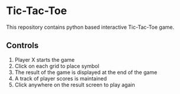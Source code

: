 # Tic-Tac-Toe

This repository contains python based interactive Tic-Tac-Toe game.

## Controls
1. Player X starts the game
2. Click on each grid to place symbol
3. The result of the game is displayed at the end of the game
4. A track of player scores is maintained
5. Click anywhere on the result screen to play again


